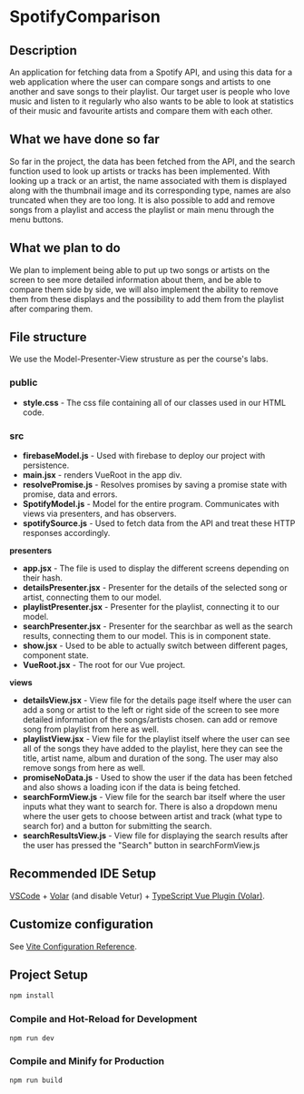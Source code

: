# SpotifyComparison

## Description

An application for fetching data from a Spotify API, and using this data for a web application where the user can compare songs and artists to one another and save songs to their playlist. Our target user is people who love music and listen to it regularly who also wants to be able to look at statistics of their music and favourite artists and compare them with each other.

## What we have done so far

So far in the project, the data has been fetched from the API, and the search function used to look up artists or tracks has been implemented. With looking up a track or an artist, the name associated with them is displayed along with the thumbnail image and its corresponding type, names are also truncated when they are too long. It is also possible to add and remove songs from a playlist and access the playlist or main menu through the menu buttons.

## What we plan to do

We plan to implement being able to put up two songs or artists on the screen to see more detailed information about them, and be able to compare them side by side, we will also implement the ability to remove them from these displays and the possibility to add them from the playlist after comparing them.

## File structure

We use the Model-Presenter-View strusture as per the course's labs.

### public

- <strong>style.css</strong> - The css file containing all of our classes used in our HTML code.

### src

- <strong>firebaseModel.js</strong> - Used with firebase to deploy our project with persistence.
- <strong>main.jsx</strong> - renders VueRoot in the app div.
- <strong>resolvePromise.js</strong> - Resolves promises by saving a promise state with promise, data and errors.
- <strong>SpotifyModel.js</strong> - Model for the entire program. Communicates with views via presenters, and has observers.
- <strong>spotifySource.js</strong> - Used to fetch data from the API and treat these HTTP responses accordingly.

<strong>presenters</strong>

- <strong>app.jsx</strong> - The file is used to display the different screens depending on their hash.
- <strong>detailsPresenter.jsx</strong> - Presenter for the details of the selected song or artist, connecting them to our model.
- <strong>playlistPresenter.jsx</strong> - Presenter for the playlist, connecting it to our model.
- <strong>searchPresenter.jsx</strong> - Presenter for the searchbar as well as the search results, connecting them to our model. This is in component state.
- <strong>show.jsx</strong> - Used to be able to actually switch between different pages, component state.
- <strong>VueRoot.jsx</strong> - The root for our Vue project.

<strong>views</strong>

- <strong>detailsView.jsx</strong> - View file for the details page itself where the user can add a song or artist to the left or right side of the screen to see more detailed information of the songs/artists chosen. can add or remove song from playlist from here as well.
- <strong>playlistView.jsx</strong> - View file for the playlist itself where the user can see all of the songs they have added to the playlist, here they can see the title, artist name, album and duration of the song. The user may also remove songs from here as well.
- <strong>promiseNoData.js</strong> - Used to show the user if the data has been fetched and also shows a loading icon if the data is being fetched.
- <strong>searchFormView.js</strong> - View file for the search bar itself where the user inputs what they want to search for. There is also a dropdown menu where the user gets to choose between artist and track (what type to search for) and a button for submitting the search.
- <strong>searchResultsView.js</strong> - View file for displaying the search results after the user has pressed the "Search" button in searchFormView.js


## Recommended IDE Setup

[VSCode](https://code.visualstudio.com/) + [Volar](https://marketplace.visualstudio.com/items?itemName=Vue.volar) (and disable Vetur) + [TypeScript Vue Plugin (Volar)](https://marketplace.visualstudio.com/items?itemName=Vue.vscode-typescript-vue-plugin).

## Customize configuration

See [Vite Configuration Reference](https://vitejs.dev/config/).

## Project Setup

```sh
npm install
```

### Compile and Hot-Reload for Development

```sh
npm run dev
```

### Compile and Minify for Production

```sh
npm run build
```
